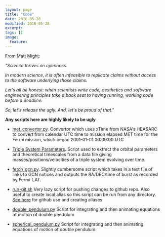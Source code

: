 ```yaml
---
layout: page
title: "Code"
date: 2016-05-28
modified: 2016-05-28
excerpt:
tags: []
image:
  feature:
---
```


From [Matt Might](http://matt.might.net/articles/crapl/): 

<p><i> "Science thrives on openness.

In modern science, it is often infeasible to replicate claims without
access to the software underlying those claims.

Let's all be honest: when scientists write code, aesthetics and
software engineering principles take a back seat to having running,
working code before a deadline.

So, let's release the ugly.  And, let's be proud of that." </i></p>

<b>Any scripts here are highly likely to be ugly</b>


* [met_convertor.py](https://github.com/tomkimpson/Fermi-MET-convertor). Convertor which uses xTime from NASA's HEASARC to convert from calendar UTC time to mission elapsed MET time for the Fermi mission, which began 2001-01-01 00:00:00 UTC


* [Triple System Parameters](https://github.com/tomkimpson/Kozai). Script used to extract the orbital parameters and theoretical timescales from a data file giving masses/positions/velocities of a triple system evolving over time. 

* [fetch_gcn.py](https://github.com/tomkimpson/GCN). Slightly cumbersome script which takes in a text file of links to GCN notices and outputs the RA/DEC/time of burst as recorded by Fermi-LAT.

* [run-git.sh](https://github.com/tomkimpson/git-sh)<a href=""></a> Very lazy script for pushing changes to github repo. Also useful to create local alias so this script can be run from any directory. [See here](http://tomkimpson.com/using-github.html) for github use and creating aliases

* [double_pendulum.py](https://github.com/tomkimpson/doublependulum) Script for integrating and then animating equations of motion of double pendulum.

* [spherical_pendulum.py](https://github.com/tomkimpson/sphericalpendulum) Script for integrating and then animating equations of motion of double pendulum